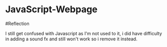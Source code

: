 # JavaScript-Webpage
#Reflection

I still get confused with Javascript as I'm not used to it, i did have difficulty in adding a sound fx and still won't work so i remove it instead.
